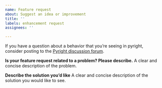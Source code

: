 ```yaml
---
name: Feature request
about: Suggest an idea or improvement
title: ''
labels: enhancement request
assignees: ''

---
```


If you have a question about a behavior that you’re seeing in pyright, consider posting to the [Pyright discussion forum](https://github.com/microsoft/pyright/discussions).

**Is your feature request related to a problem? Please describe.**
A clear and concise description of the problem.

**Describe the solution you’d like**
A clear and concise description of the solution you would like to see.

